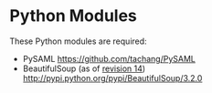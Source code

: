 # Python Modules #

These Python modules are required:

  * PySAML https://github.com/tachang/PySAML
  * BeautifulSoup (as of [revision 14](https://code.google.com/p/django-saml2-idp/source/detail?r=14)) http://pypi.python.org/pypi/BeautifulSoup/3.2.0